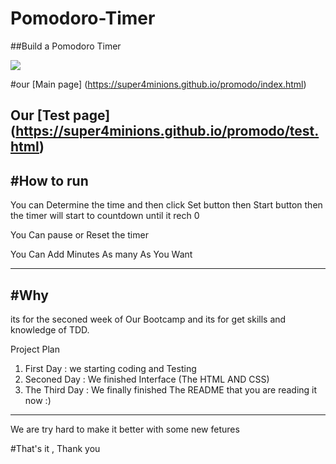 # Pomodoro-Timer

##Build a Pomodoro Timer

<img src="http://2.1m.yt/yFw2GwI.png">

#our [Main page] (https://super4minions.github.io/promodo/index.html)

Our [Test page] (https://super4minions.github.io/promodo/test.html)
---------------------------------------
#How to run
---------------------------------------
You can Determine the time  and then click Set button  then Start button then the timer will start to countdown  until it rech 0

  You Can pause or Reset the timer
  
  You Can Add Minutes As many As You Want  

---------------------------------------

#Why
---------------------------------------
its for the seconed week of Our Bootcamp and its for get skills and knowledge of TDD.

Project Plan

1. First Day : we starting coding and Testing
2. Seconed Day : We finished Interface (The HTML AND CSS)
3. The Third Day : We finally finished The README that you are reading it now :)

-----------------------
We are try hard to make it better with some new fetures

#That's it , Thank you
